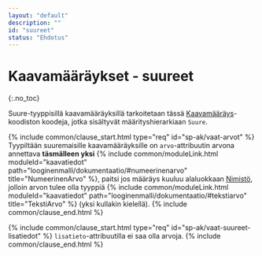```yaml
---
layout: "default"
description: ""
id: "suureet"
status: "Ehdotus"
---
```


# Kaavamääräykset - suureet
{:.no_toc}

Suure-tyyppisillä kaavamääräyksillä tarkoitetaan tässä [Kaavamääräys](http://uri.suomi.fi/codelist/rytj/RY_Kaavamaarayslaji/)-koodiston koodeja, jotka sisältyvät määrityshierarkiaan ```Suure```.

{% include common/clause_start.html type="req" id="sp-ak/vaat-arvot" %}
Tyypiltään suuremaisille kaavamääräyksille on ```arvo```-attribuutin arvona annettava **täsmälleen yksi** {% include common/moduleLink.html moduleId="kaavatiedot" path="looginenmalli/dokumentaatio/#numeerinenarvo" title="NumeerinenArvo" %}, paitsi jos määräys kuuluu alaluokkaan [Nimistö](http://uri.suomi.fi/codelist/rytj/RY_Kaavamaarayslaji/code/nimisto), jolloin arvon tulee olla tyyppiä {% include common/moduleLink.html moduleId="kaavatiedot" path="looginenmalli/dokumentaatio/#tekstiarvo" title="TekstiArvo" %} (yksi kullakin kielellä).
{% include common/clause_end.html %}

{% include common/clause_start.html type="req" id="sp-ak/vaat-suureet-lisatiedot" %}
```lisatieto```-attribuutilla ei saa olla arvoja.
{% include common/clause_end.html %}